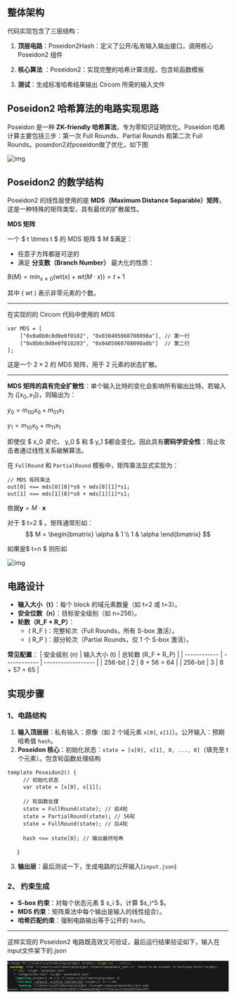 ## 整体架构

代码实现包含了三层结构：

1. **顶层电路**：Poseidon2Hash：定义了公开/私有输入输出接口，调用核心 Poseidon2 组件

2. **核心算法** ：Poseidon2：实现完整的哈希计算流程，包含轮函数模板

3. **测试**：生成标准哈希结果输出 Circom 所需的输入文件

   

## **Poseidon2 哈希算法的电路实现思路**
Poseidon 是一种 **ZK-friendly 哈希算法**，专为零知识证明优化。Poseidon 哈希计算主要包括三步：第一次 Full Rounds、Partial Rounds 和第二次 Full Rounds。poseidon2对poseidon做了优化，如下图

![img](https://img.foresightnews.pro/202404/10-1714270364865.png?x-oss-process=style/scale70)



##  Poseidon2 的数学结构

Poseidon2 的线性层使用的是 **MDS（Maximum Distance Separable）矩阵**，这是一种特殊的矩阵类型，具有最优的扩散属性。

**MDS 矩阵**

一个 $ t \times t $ 的 MDS 矩阵  $ M $满足：
- 任意子方阵都是可逆的
- 满足 **分支数（Branch Number）** 最大化的性质：

$B(M)=\min_{x \neq 0}(wt(x) + wt(M\cdot x))= t+1$

其中 \( wt \) 表示非零元素的个数。

---

在实现的的 Circom 代码中使用的 MDS
```circom
var MDS = [
    ["0x0a0b0c0d0e0f0102", "0x030405060708090a"], // 第一行
    ["0x0b0c0d0e0f010203", "0x0405060708090a0b"]  // 第二行
];
```
这是一个 $2\times2$ 的 MDS 矩阵，用于 2 元素的状态扩散。

---

**MDS 矩阵的具有完全扩散性**：单个输入比特的变化会影响所有输出比特。若输入为 $( [x_0, x_1] )$，则输出为：

$y_0 = m_{00}x_0 + m_{01}x_1$

$y_1 = m_{10}x_0 + m_{11}x_1$

即使仅 $ x_0 $变化，$ y_0 $ 和 $ y_1 $都会变化。因此具有**密码学安全性**：阻止攻击者通过线性关系破解算法。

在 `FullRound` 和 `PartialRound` 模板中，矩阵乘法显式实现为：
```circom
// MDS 矩阵乘法
out[0] <== mds[0][0]*s0 + mds[0][1]*s1;
out[1] <== mds[1][0]*s0 + mds[1][1]*s1;
```
依据$\mathbf{y} = M \cdot \mathbf{x}$

对于 $ t=2 $ 。矩阵通常形如：
$$
M = \begin{bmatrix}
  \alpha & 1 \\
  1 & \alpha
  \end{bmatrix}
$$

如果是$ t=n $ 则形如

![img](https://img.foresightnews.pro/202404/10-1714270763955.png?x-oss-process=style/scale70)



## 电路设计
- **输入大小（t）**：每个 block 的域元素数量（如 t=2 或 t=3）。
- **安全位数（n）**：目标安全级别（如 n=256）。
- **轮数（R_F + R_P）**：
  - \( R_F \)：完整轮次（Full Rounds，所有 S-box 激活）。
  - \( R_P \)：部分轮次（Partial Rounds，仅 1 个 S-box 激活）。

**常见配置**：
| 安全级别 (n) | 输入大小 (t) | 总轮数 (R_F + R_P) |
| ------------ | ------------ | ------------------ |
| 256-bit      | 2            | 8 + 56 = 64        |
| 256-bit      | 3            | 8 + 57 = 65        |



##  实现步骤
### **1、电路结构**
1. **输入顶层层**：私有输入：原像（如 2 个域元素 `x[0]`, `x[1]`）。公开输入：预期哈希值 `hash`。
2. **Poseidon 核心**：初始化状态：`state = [x[0], x[1], 0, ..., 0]`（填充至 t 个元素）。包含轮函数处理结构

```circom
template Poseidon2() {
     // 初始化状态
     var state = [x[0], x[1]];

     // 轮函数处理
     state = FullRound(state); // 前4轮
     state = PartialRound(state); // 56轮
     state = FullRound(state); // 后4轮
    
     hash <== state[0]; // 输出最终哈希

   }
```

3. **输出层**：最后测试一下，生成电路的公开输入(`input.json`)

### **2、 约束生成**
- **S-box 约束**：对每个状态元素 $ s_i $，计算 $s_i^5 $。
- **MDS 约束**：矩阵乘法中每个输出是输入的线性组合）。
- **哈希匹配约束**：强制电路输出等于公开的 `hash`。

---



这样实现的 Poseidon2 电路既高效又可验证，最后运行结果验证如下，输入在input文件架下的.json

![image1.png](https://github.com/eterna1ove1/luojiayu_202200460142/blob/main/images/image1.png?raw=true)